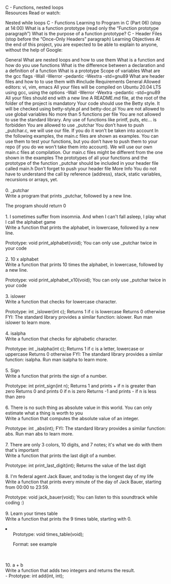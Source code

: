 C - Functions, nested loops <br> Resources
Read or watch:

Nested while loops
C - Functions
Learning to Program in C (Part 06) (stop at 14:00)
What is a function prototype (read only the “Function prototype paragraph”)
What is the purpose of a function prototype?
C - Header Files (stop before the “Once-Only Headers” paragraph)
Learning Objectives
At the end of this project, you are expected to be able to explain to anyone, without the help of Google:

General
What are nested loops and how to use them
What is a function and how do you use functions
What is the difference between a declaration and a definition of a function
What is a prototype
Scope of variables
What are the gcc flags -Wall -Werror -pedantic -Wextra -std=gnu89
What are header files and how to to use them with #include
Requirements
General
Allowed editors: vi, vim, emacs
All your files will be compiled on Ubuntu 20.04 LTS using gcc, using the options -Wall -Werror -Wextra -pedantic -std=gnu89
All your files should end with a new line
A README.md file, at the root of the folder of the project is mandatory
Your code should use the Betty style. It will be checked using betty-style.pl and betty-doc.pl
You are not allowed to use global variables
No more than 5 functions per file
You are not allowed to use the standard library. Any use of functions like printf, puts, etc… is forbidden
You are allowed to use _putchar
You don’t have to push _putchar.c, we will use our file. If you do it won’t be taken into account
In the following examples, the main.c files are shown as examples. You can use them to test your functions, but you don’t have to push them to your repo (if you do we won’t take them into account). We will use our own main.c files at compilation. Our main.c files might be different from the one shown in the examples
The prototypes of all your functions and the prototype of the function _putchar should be included in your header file called main.h
Don’t forget to push your header file
More Info
You do not have to understand the call by reference (address), stack, static variables, recursions or arrays, yet. <br> 
<br> 0. _putchar <br> Write a program that prints _putchar, followed by a new line.

The program should return 0 <br> 
 <br> 1. I sometimes suffer from insomnia. And when I can't fall asleep, I play what I call the alphabet game <br> Write a function that prints the alphabet, in lowercase, followed by a new line.

Prototype: void print_alphabet(void);
You can only use _putchar twice in your code <br> 
<br> 2. 10 x alphabet <br> Write a function that prints 10 times the alphabet, in lowercase, followed by a new line.

Prototype: void print_alphabet_x10(void);
You can only use _putchar twice in your code <br>
<br> 3. islower <br> Write a function that checks for lowercase character.

Prototype: int _islower(int c);
Returns 1 if c is lowercase
Returns 0 otherwise
FYI: The standard library provides a similar function: islower. Run man islower to learn more. <br> 
<br> 4. isalpha <br> Write a function that checks for alphabetic character.

Prototype: int _isalpha(int c);
Returns 1 if c is a letter, lowercase or uppercase
Returns 0 otherwise
FYI: The standard library provides a similar function: isalpha. Run man isalpha to learn more. <br> 
 <br> 5. Sign <br> Write a function that prints the sign of a number.

Prototype: int print_sign(int n);
Returns 1 and prints + if n is greater than zero
Returns 0 and prints 0 if n is zero
Returns -1 and prints - if n is less than zero <br> 
<br> 6. There is no such thing as absolute value in this world. You can only estimate what a thing is worth to you <br> Write a function that computes the absolute value of an integer.

Prototype: int _abs(int);
FYI: The standard library provides a similar function: abs. Run man abs to learn more. <br> 
 <br> 7. There are only 3 colors, 10 digits, and 7 notes; it's what we do with them that's important <br> Write a function that prints the last digit of a number.

Prototype: int print_last_digit(int);
Returns the value of the last digit <br> 
 <br> 8. I'm federal agent Jack Bauer, and today is the longest day of my life <br> Write a function that prints every minute of the day of Jack Bauer, starting from 00:00 to 23:59.

Prototype: void jack_bauer(void);
You can listen to this soundtrack while coding :) <br> 
 <br> 9. Learn your times table <br> Write a function that prints the 9 times table, starting with 0. <br> <li> <ul> Prototype: void times_table(void); </ul> <ul> Format: see example </ul> <br>
 <br> 10. a + b <br> Write a function that adds two integers and returns the result. <br> - Prototype: int add(int, int); <br> 
